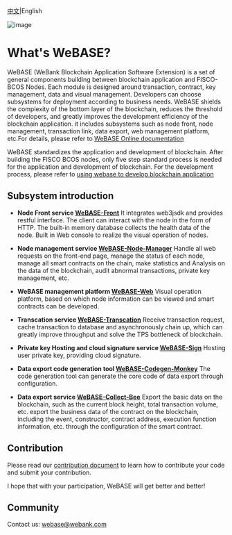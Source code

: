 [中文](README.md)|English

![image](https://webasedoc.readthedocs.io/zh_CN/latest/_images/logo.jpg)

# What's WeBASE?

WeBASE (WeBank Blockchain Application Software Extension) is a set of general components building between blockchain application and FISCO-BCOS Nodes. Each module is designed around transaction, contract, key management, data and visual management. Developers can choose subsystems for deployment according to business needs. WeBASE shields the complexity of the bottom layer of the blockchain, reduces the threshold of developers, and greatly improves the development efficiency of the blockchain application. it includes subsystems such as node front, node management, transaction link, data export, web management platform, etc.For details, please refer to [WeBASE Online documentation](https://webasedoc.readthedocs.io/zh_CN/latest/index.html)

WeBASE standardizes the application and development of blockchain. After building the FISCO BCOS nodes, only five step standard process is needed for the application and development of blockchain. For the development process, please refer to [using webase to develop blockchain application](https://github.com/WeBankFinTech/WeBASE-Doc/blob/master/docs/WeBASE/quick-start.md)

## Subsystem introduction
* **Node Front service [WeBASE-Front](https://github.com/WeBankFinTech/WeBASE-Front)** 
It integrates web3jsdk and provides restful interface. The client can interact with the node in the form of HTTP. The built-in memory database collects the health data of the node. Built in Web console to realize the visual operation of nodes.

* **Node management service [WeBASE-Node-Manager](https://github.com/WeBankFinTech/WeBASE-Node-Manager)**
Handle all web requests on the front-end page, manage the status of each node, manage all smart contracts on the chain, make statistics and Analysis on the data of the blockchain, audit abnormal transactions, private key management, etc.

* **WeBASE management platform [WeBASE-Web](https://github.com/WeBankFinTech/WeBASE-Web)**
Visual operation platform, based on which node information can be viewed and smart contracts can be developed.

* **Transcation service [WeBASE-Transcation](https://github.com/WeBankFinTech/WeBASE-Transcation)**
Receive transaction request, cache transaction to database and asynchronously chain up, which can greatly improve throughput and solve the TPS bottleneck of blockchain.

* **Private key Hosting and cloud signature service [WeBASE-Sign](https://github.com/WeBankFinTech/WeBASE-Sign)**
Hosting user private key, providing cloud signature.

* **Data export code generation tool [WeBASE-Codegen-Monkey](https://github.com/WeBankFinTech/WeBASE-Codegen-Monkey)**
The code generation tool can generate the core code of data export through configuration.

* **Data export service [WeBASE-Collect-Bee](https://github.com/WeBankFinTech/WeBASE-Collect-Bee)**
Export the basic data on the blockchain, such as the current block height, total transaction volume, etc. export the business data of the contract on the blockchain, including the event, constructor, contract address, execution function information, etc. through the configuration of the smart contract.

## Contribution
Please read our [contribution document](https://webasedoc.readthedocs.io/zh_CN/latest/docs/WeBASE/CONTRIBUTING.html) to learn how to contribute your code and submit your contribution.

I hope that with your participation, WeBASE will get better and better!

## Community
Contact us: webase@webank.com
